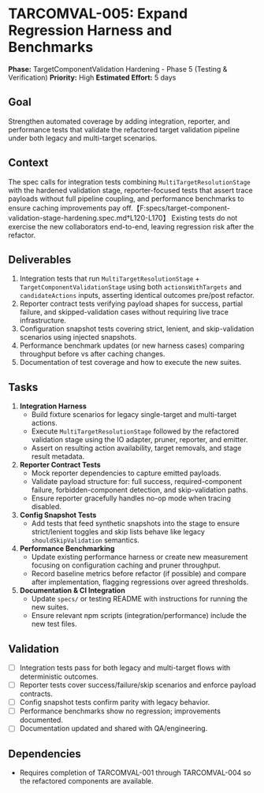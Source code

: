 # TARCOMVAL-005: Expand Regression Harness and Benchmarks

**Phase:** TargetComponentValidation Hardening - Phase 5 (Testing & Verification)
**Priority:** High
**Estimated Effort:** 5 days

## Goal

Strengthen automated coverage by adding integration, reporter, and performance tests that validate the refactored target validation pipeline under both legacy and multi-target scenarios.

## Context

The spec calls for integration tests combining `MultiTargetResolutionStage` with the hardened validation stage, reporter-focused tests that assert trace payloads without full pipeline coupling, and performance benchmarks to ensure caching improvements pay off.【F:specs/target-component-validation-stage-hardening.spec.md†L120-L170】 Existing tests do not exercise the new collaborators end-to-end, leaving regression risk after the refactor.

## Deliverables

1. Integration tests that run `MultiTargetResolutionStage` + `TargetComponentValidationStage` using both `actionsWithTargets` and `candidateActions` inputs, asserting identical outcomes pre/post refactor.
2. Reporter contract tests verifying payload shapes for success, partial failure, and skipped-validation cases without requiring live trace infrastructure.
3. Configuration snapshot tests covering strict, lenient, and skip-validation scenarios using injected snapshots.
4. Performance benchmark updates (or new harness cases) comparing throughput before vs after caching changes.
5. Documentation of test coverage and how to execute the new suites.

## Tasks

1. **Integration Harness**
   - Build fixture scenarios for legacy single-target and multi-target actions.
   - Execute `MultiTargetResolutionStage` followed by the refactored validation stage using the IO adapter, pruner, reporter, and emitter.
   - Assert on resulting action availability, target removals, and stage result metadata.
2. **Reporter Contract Tests**
   - Mock reporter dependencies to capture emitted payloads.
   - Validate payload structure for: full success, required-component failure, forbidden-component detection, and skip-validation paths.
   - Ensure reporter gracefully handles no-op mode when tracing disabled.
3. **Config Snapshot Tests**
   - Add tests that feed synthetic snapshots into the stage to ensure strict/lenient toggles and skip lists behave like legacy `shouldSkipValidation` semantics.
4. **Performance Benchmarking**
   - Update existing performance harness or create new measurement focusing on configuration caching and pruner throughput.
   - Record baseline metrics before refactor (if possible) and compare after implementation, flagging regressions over agreed thresholds.
5. **Documentation & CI Integration**
   - Update `specs/` or testing README with instructions for running the new suites.
   - Ensure relevant npm scripts (integration/performance) include the new test files.

## Validation

- [ ] Integration tests pass for both legacy and multi-target flows with deterministic outcomes.
- [ ] Reporter tests cover success/failure/skip scenarios and enforce payload contracts.
- [ ] Config snapshot tests confirm parity with legacy behavior.
- [ ] Performance benchmarks show no regression; improvements documented.
- [ ] Documentation updated and shared with QA/engineering.

## Dependencies

- Requires completion of TARCOMVAL-001 through TARCOMVAL-004 so the refactored components are available.

